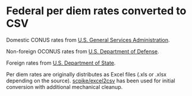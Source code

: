 # Federal per diem rates converted to CSV

Domestic CONUS rates from [U.S. General Services Administration].

Non-foreign OCONUS rates from [U.S. Department of Defense].

Foreign rates from [U.S. Department of State].

Per diem rates are originally distributes as Excel files (.xls or .xlsx depending on the source). [scpike/excel2csv] has been used for initial conversion with additional mechanical cleanup.

[scpike/excel2csv]: https://github.com/scpike/excel2csv
[U.S. Department of Defense]: https://www.travel.dod.mil/Travel-Transportation-Rates/Per-Diem/Per-Diem-Rate-Lookup/
[U.S. Department of State]: https://aoprals.state.gov/content.asp?content_id=233&menu_id=78
[U.S. General Services Administration]: https://www.gsa.gov/node/86696/per-diem-files
